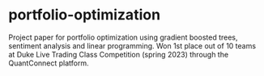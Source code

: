 # portfolio-optimization

Project paper for portfolio optimization using gradient boosted trees, sentiment analysis and linear programming. Won 1st place out of 10 teams at Duke Live Trading Class Competition (spring 2023) through the QuantConnect platform.
